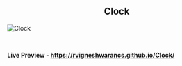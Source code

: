 <h2 align="center">Clock</h2>

![Clock](https://user-images.githubusercontent.com/112814057/210204933-348c0473-b067-4d34-8898-50306c11caa0.png)

<br>

**Live Preview - https://rvigneshwarancs.github.io/Clock/**
